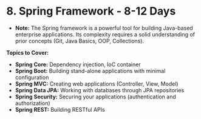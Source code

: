 # 8. Spring Framework - 8-12 Days

- **Note:** The Spring framework is a powerful tool for building Java-based enterprise applications. Its complexity requires a solid understanding of prior concepts (Git, Java Basics, OOP, Collections).
  
**Topics to Cover:**
- **Spring Core:** Dependency injection, IoC container
- **Spring Boot:** Building stand-alone applications with minimal configuration
- **Spring MVC:** Creating web applications (Controller, View, Model)
- **Spring Data JPA:** Working with databases through JPA repositories
- **Spring Security:** Securing your applications (authentication and authorization)
- **Spring REST:** Building RESTful APIs